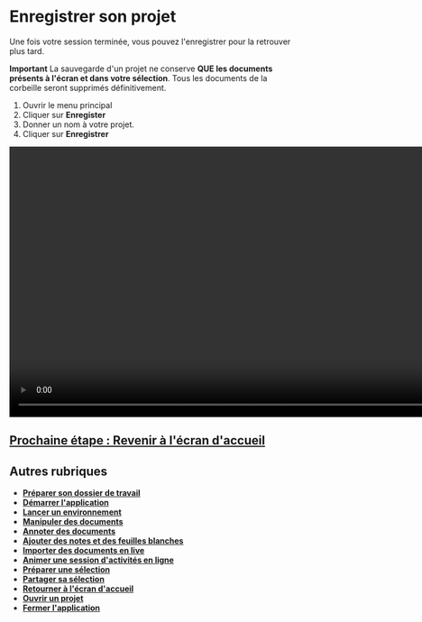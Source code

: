 # Enregistrer son projet

Une fois votre session terminée, vous pouvez l'enregistrer pour la retrouver plus tard.

**Important**
La sauvegarde d'un projet ne conserve **QUE les documents présents à l'écran et dans votre sélection**. Tous les documents de la corbeille seront supprimés définitivement.

1. Ouvrir le menu principal
2. Cliquer sur **Enregister**
3. Donner un nom à votre projet.
4. Cliquer sur **Enregistrer**

<video controls muted loop autoplay width="864" height="480">
	<source src="./media/save-project.mp4" type="video/mp4">
</video>

## [Prochaine étape : Revenir à l'écran d'accueil](./back-home.md)

## Autres rubriques
* [**Préparer son dossier de travail**](./prepare-content.md)
* [**Démarrer l'application**](./start-app.md)
* [**Lancer un environnement**](./new-universe.md)
* [**Manipuler des documents**](./manipulate-doc.md)
* [**Annoter des documents**](./annotate.md)
* [**Ajouter des notes et des feuilles blanches**](./add-notes.md)
* [**Importer des documents en live**](./import-docs.md)
* [**Animer une session d'activités en ligne**](./companion.md)
* [**Préparer une sélection**](./prepare-selection.md)
* [**Partager sa sélection**](./share-selection.md)
* [**Retourner à l'écran d'accueil**](./back-home.md)
* [**Ouvrir un projet**](./open-project.md)
* [**Fermer l'application**](./close-app.md)

